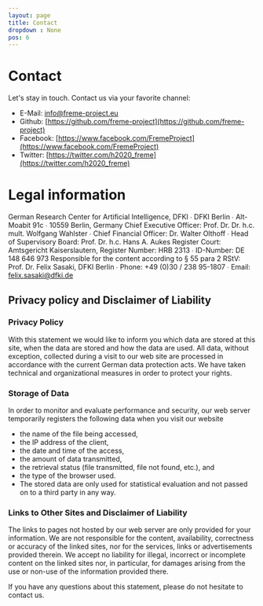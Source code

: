 ```yaml
---
layout: page 
title: Contact
dropdown : None	
pos: 6
---
```


Contact
====================

Let's stay in touch. Contact us via your favorite channel:

* E-Mail:   [info@freme-project.eu](info@freme-project.eu)
* Github:    [https://github.com/freme-project](https://github.com/freme-project)
* Facebook:  [https://www.facebook.com/FremeProject](https://www.facebook.com/FremeProject)
* Twitter:  [https://twitter.com/h2020_freme](https://twitter.com/h2020_freme)

# Legal information

German Research Center for Artificial Intelligence, DFKI ∙ DFKI Berlin ∙ Alt-Moabit 91c ∙ 10559 Berlin, Germany
Chief Executive Officer: Prof. Dr. Dr. h.c. mult. Wolfgang Wahlster ∙ Chief Financial Officer: Dr. Walter Olthoff ∙ Head of Supervisory Board: Prof. Dr. h.c. Hans A. Aukes
Register Court: Amtsgericht Kaiserslautern, Register Number: HRB 2313 ∙ ID-Number: DE 148 646 973
Responsible for the content according to § 55 para 2 RStV: Prof. Dr. Felix Sasaki, DFKI Berlin ∙ Phone: +49 (0)30 / 238 95-1807 ∙ Email: felix.sasaki@dfki.de

## Privacy policy and Disclaimer of Liability

### Privacy Policy

With this statement we would like to inform you which data are stored at this site, when the data are stored and how the data are used. All data, without exception, collected during a visit to our web site are processed in accordance with the current German data protection acts. We have taken technical and organizational measures in order to protect your rights.

### Storage of Data

In order to monitor and evaluate performance and security, our web server temporarily registers the following data when you visit our website

* the name of the file being accessed,
* the IP address of the client,
* the date and time of the access,
* the amount of data transmitted,
* the retrieval status (file transmitted, file not found, etc.), and
* the type of the browser used.
* The stored data are only used for statistical evaluation and not passed on to a third party in any way.

### Links to Other Sites and Disclaimer of Liability

The links to pages not hosted by our web server are only provided for your information. We are not responsible for the content, availability, correctness or accuracy of the linked sites, nor for the services, links or advertisements provided therein. We accept no liability for illegal, incorrect or incomplete content on the linked sites nor, in particular, for damages arising from the use or non-use of the information provided there.

If you have any questions about this statement, please do not hesitate to contact us.

